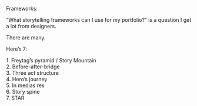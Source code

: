 Frameworks:

“What storytelling frameworks can I use for my portfolio?” is a question I get a lot from designers.  
  
There are many.  
  
Here’s 7:  
  
1\. Freytag’s pyramid / Story Mountain  
2\. Before-after-bridge  
3\. Three act structure  
4\. Hero’s journey  
5\. In medias res  
6\. Story spine  
7\. STAR